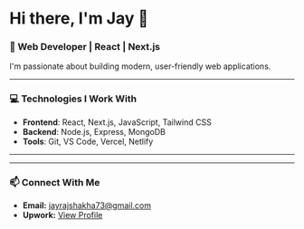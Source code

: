 # Hi there, I'm Jay 👋

### 🚀 Web Developer | React | Next.js

I'm passionate about building modern, user-friendly web applications.  

---

### 💻 Technologies I Work With
- **Frontend**: React, Next.js, JavaScript, Tailwind CSS
- **Backend**: Node.js, Express, MongoDB
- **Tools**: Git, VS Code, Vercel, Netlify

---

---

### 📫 Connect With Me
- **Email:** jayrajshakha73@gmail.com
- **Upwork:** [View Profile](https://www.upwork.com/freelancers/~014cb467c3031aeafa)

